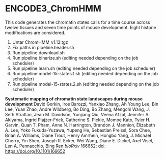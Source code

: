 # ENCODE3_ChromHMM

This code generates the chromatin states calls for a time course across twelve tissues and seven time points of mouse development. Eight histone modifications are considered.

1. Untar ChromHMM_v1.12.tgz
2. Fix paths in pipeline.header.sh
3. Run pipeline.download.sh
4. Run pipeline.binarize.sh (editing needed depending on the job scheduler)
5. Run pipeline.learn.sh (editing needed depending on the job scheduler)
6. Run pipeline.model-15-states.1.sh (editing needed depending on the job scheduler)
7. Run pipeline.model-15-states.2.sh (editing needed depending on the job scheduler)

**Systematic mapping of chromatin state landscapes during mouse development**
David Gorkin, Iros Barozzi, Yanxiao Zhang, Ah Young Lee, Bin Lee, Yuan Zhao, Andre Wildberg, Bo Ding, Bo Zhang, Mengchi Wang, J. Seth Strattan, Jean M. Davidson, Yunjiang Qiu, Veena Afzal, Jennifer A. Akiyama, Ingrid Plajzer-Frick, Catherine S. Pickle, Momoe Kato, Tyler H. Garvin, Quan T. Pham, Anne N. Harrington, Brandon J. Mannion, Elizabeth A. Lee, Yoko Fukuda-Yuzawa, Yupeng He, Sebastian Preissl, Sora Chee, Brian A. Williams, Diane Trout, Henry Amrhein, Hongbo Yang, J. Michael Cherry, Yin Shen, Joseph R. Ecker, Wei Wang, Diane E. Dickel, Axel Visel, Len A. Pennacchio, Bing Ren
*bioRxiv* 166652; doi: https://doi.org/10.1101/166652
